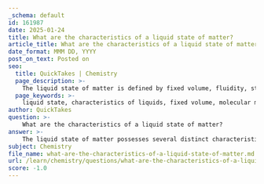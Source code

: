 ```yaml
---
_schema: default
id: 161987
date: 2025-01-24
title: What are the characteristics of a liquid state of matter?
article_title: What are the characteristics of a liquid state of matter?
date_format: MMM DD, YYYY
post_on_text: Posted on
seo:
  title: QuickTakes | Chemistry
  page_description: >-
    The liquid state of matter is defined by fixed volume, fluidity, strong intermolecular forces, and the ability to act as a solvent, facilitating various chemical reactions and phase transitions.
  page_keywords: >-
    liquid state, characteristics of liquids, fixed volume, molecular motion, intermolecular forces, solvent properties, density, phase transitions, fluidity, chemical reactions
author: QuickTakes
question: >-
    What are the characteristics of a liquid state of matter?
answer: >-
    The liquid state of matter possesses several distinct characteristics that differentiate it from solids and gases. Here are the key features of liquids:\n\n1. **Fixed Volume**: Liquids have a definite volume, meaning they occupy a specific amount of space. However, unlike solids, they do not have a fixed shape and will take the shape of their container.\n\n2. **Molecular Motion**: In the liquid state, molecules are in constant motion, which allows them to slide past one another. This molecular mobility is greater than in solids but less than in gases, contributing to the fluidity of liquids.\n\n3. **Intermolecular Forces**: Liquids exhibit significant intermolecular forces, such as hydrogen bonding, which affects their properties. For example, water's extensive hydrogen bonding leads to high surface tension, viscosity, and heat capacity.\n\n4. **Solvent Properties**: Liquids, particularly water, are often referred to as "universal solvents" due to their ability to dissolve a wide range of ionic and polar substances. This property is crucial for many chemical reactions and biological processes.\n\n5. **Reactivity**: The constant motion of molecules in liquids facilitates interactions and reactions. For instance, in water, the autoionization reaction can be represented as:\n\n   $$\n   H_2O(l) + H_2O(l) \rightleftharpoons H_3O^+(aq) + OH^-(aq)\n   $$\n\n   This illustrates how water can act as both an acid and a base, participating in various acid-base reactions.\n\n6. **Density**: Generally, liquids have a higher density than gases but lower density than solids. However, water is an exception, as it is less dense in its solid form (ice) than in its liquid form, which is why ice floats.\n\n7. **Phase Transitions**: The transition between the liquid state and other states (solid and gas) occurs through physical changes such as melting (solid to liquid) and evaporation (liquid to gas), which are influenced by temperature and pressure.\n\nIn summary, the liquid state is characterized by a fixed volume, fluidity, significant intermolecular forces, solvent properties, and the ability to facilitate chemical reactions, making it a vital state of matter in both chemistry and biology.
subject: Chemistry
file_name: what-are-the-characteristics-of-a-liquid-state-of-matter.md
url: /learn/chemistry/questions/what-are-the-characteristics-of-a-liquid-state-of-matter
score: -1.0
---
```


&nbsp;